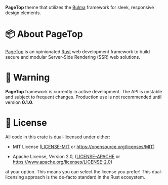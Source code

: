 **PageTop** theme that utilizes the [Bulma](https://bulma.io/) framework for sleek, responsive
design elements.


# 📦 About PageTop

[PageTop](https://docs.rs/pagetop) is an opinionated [Rust](https://www.rust-lang.org) web
development framework to build secure and modular Server-Side Rendering (SSR) web solutions.


# 🚧 Warning

**PageTop** framework is currently in active development. The API is unstable and subject to
frequent changes. Production use is not recommended until version **0.1.0**.


# 📜 License

All code in this crate is dual-licensed under either:

  * MIT License
    ([LICENSE-MIT](LICENSE-MIT) or https://opensource.org/licenses/MIT)

  * Apache License, Version 2.0,
    ([LICENSE-APACHE](LICENSE-APACHE) or https://www.apache.org/licenses/LICENSE-2.0)

at your option. This means you can select the license you prefer! This dual-licensing approach is
the de-facto standard in the Rust ecosystem.
